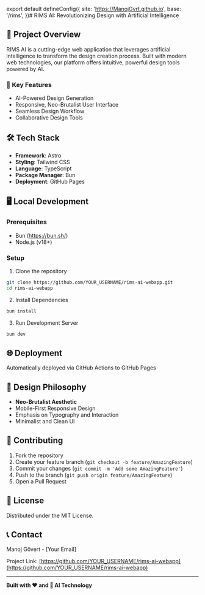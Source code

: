 export default defineConfig({
  site: 'https://ManojGvrt.github.io',
  base: '/rims',
})# RIMS AI: Revolutionizing Design with Artificial Intelligence

## 🚀 Project Overview

RIMS AI is a cutting-edge web application that leverages artificial intelligence to transform the design creation process. Built with modern web technologies, our platform offers intuitive, powerful design tools powered by AI.

### 🌟 Key Features
- AI-Powered Design Generation
- Responsive, Neo-Brutalist User Interface
- Seamless Design Workflow
- Collaborative Design Tools

## 🛠 Tech Stack
- **Framework**: Astro
- **Styling**: Tailwind CSS
- **Language**: TypeScript
- **Package Manager**: Bun
- **Deployment**: GitHub Pages

## 🖥 Local Development

### Prerequisites
- Bun (https://bun.sh/)
- Node.js (v18+)

### Setup
1. Clone the repository
```bash
git clone https://github.com/YOUR_USERNAME/rims-ai-webapp.git
cd rims-ai-webapp
```

2. Install Dependencies
```bash
bun install
```

3. Run Development Server
```bash
bun dev
```

## 🌐 Deployment
Automatically deployed via GitHub Actions to GitHub Pages

## 🎨 Design Philosophy
- **Neo-Brutalist Aesthetic**
- Mobile-First Responsive Design
- Emphasis on Typography and Interaction
- Minimalist and Clean UI

## 🤝 Contributing
1. Fork the repository
2. Create your feature branch (`git checkout -b feature/AmazingFeature`)
3. Commit your changes (`git commit -m 'Add some AmazingFeature'`)
4. Push to the branch (`git push origin feature/AmazingFeature`)
5. Open a Pull Request

## 📄 License
Distributed under the MIT License.

## 📞 Contact
Manoj Gövert - [Your Email]

Project Link: [https://github.com/YOUR_USERNAME/rims-ai-webapp](https://github.com/YOUR_USERNAME/rims-ai-webapp)

---

**Built with ❤️ and 🤖 AI Technology**
